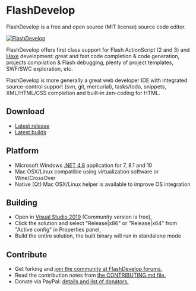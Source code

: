 FlashDevelop
============

FlashDevelop is a free and open source (MIT license) source code editor.

[![FlashDevelop](http://flashdevelop.org/screenshots/fdstart-mini.png "FlashDevelop")](http://www.flashdevelop.org/)

FlashDevelop offers first class support for Flash ActionScript (2 and 3) and [Haxe](https://haxe.org/) development: great and fast code completion & code generation, projects compilation & Flash debugging, plenty of project templates, SWF/SWC exploration, etc.

FlashDevelop is more generally a great web developer IDE with integrated source-control support (svn, git, mercurial), tasks/todo, snippets, XML/HTML/CSS completion and built-in zen-coding for HTML.

Download
--------

* [Latest release](http://www.flashdevelop.org/community/viewforum.php?f=11)
* [Latest builds](http://www.flashdevelop.org/community/viewtopic.php?f=9&t=3529)

Platform
--------

* Microsoft Windows [.NET 4.8](https://dotnet.microsoft.com/download/dotnet-framework/net48) application for 7, 8.1 and 10
* Mac OSX/Linux compatible using virtualization software or Wine/CrossOver
* Native (Qt) Mac OSX/Linux helper is available to improve OS integration

Building
--------

* Open in [Visual Studio 2019](https://visualstudio.microsoft.com/vs/) (Community version is free),
* Click the solution and select "Release|x86" or "Release|x64" from "Active config" in Properties panel,
* Build the entire solution, the built binary will run in standalone mode

Contribute
--------

* Get forking and [join the community at FlashDevelop forums.](http://www.flashdevelop.org/community/index.php)
* Read the contribution notes from [the CONTRIBUTING.md file.](https://github.com/fdorg/flashdevelop/blob/development/CONTRIBUTING.md)
* Donate via PayPal: [details and list of donators.](http://www.flashdevelop.org/wikidocs/index.php?title=FlashDevelop:Site_support)
